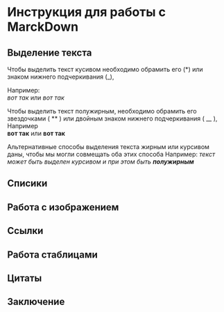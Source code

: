 # Инструкция для работы с MarckDown
## Выделение текста
Чтобы выделить текст кусивом необходимо обрамить его (*) или знаком нижнего подчеркивания (_),  
 
 Например:  
  *вот так* или _вот так_

Чтобы выделить текст полужирным, необходимо обрамить его звездочками ( ** ) или двойным знаком нижнего подчеркивания ( __ ),  
 Например   
  **вот так** или __вот так__

Альтернативные способы выделения текста жирным или курсивом даны, чтобы мы могли совмещать оба этих способа Например:  _текст может быть выделен курсивом и при этом быть **полужирным**_ 

## Cписики
## Работа с изображением
## Ссылки
## Работа стаблицами
## Цитаты
## Заключение
